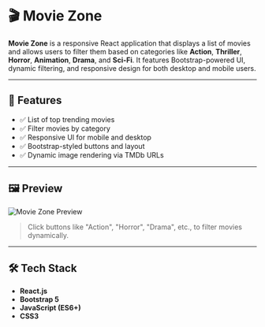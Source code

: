 # 🎬 Movie Zone

**Movie Zone** is a responsive React application that displays a list of movies and allows users to filter them based on categories like **Action**, **Thriller**, **Horror**, **Animation**, **Drama**, and **Sci-Fi**. It features Bootstrap-powered UI, dynamic filtering, and responsive design for both desktop and mobile users.

---

## 🚀 Features

- ✅ List of top trending movies
- ✅ Filter movies by category
- ✅ Responsive UI for mobile and desktop
- ✅ Bootstrap-styled buttons and layout
- ✅ Dynamic image rendering via TMDb URLs

---

## 🖼 Preview

![Movie Zone Preview](./assests/)

> Click buttons like "Action", "Horror", "Drama", etc., to filter movies dynamically.

---

## 🛠 Tech Stack

- **React.js**
- **Bootstrap 5**
- **JavaScript (ES6+)**
- **CSS3**



